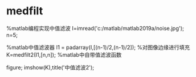 # medfilt
%matlab编程实现中值滤波
I=imread('c:/matlab/matlab2019a/noise.jpg');    
n=5; 

%matlab中值滤波器
I1 = padarray(I,[(n-1)/2,(n-1)/2]); %对图像边缘进行填充
K=medfilt2(I1,[n,n]);  %matlab中自带值滤波函数

figure;
imshow(K),title('中值滤波2'); 

